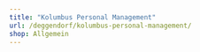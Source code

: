 ```yaml
---
title: "Kolumbus Personal Management"
url: /deggendorf/kolumbus-personal-management/
shop: Allgemein
---
```

